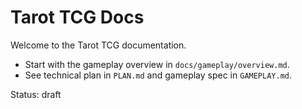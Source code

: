 # Tarot TCG Docs

Welcome to the Tarot TCG documentation.

- Start with the gameplay overview in `docs/gameplay/overview.md`.
- See technical plan in `PLAN.md` and gameplay spec in `GAMEPLAY.md`.

Status: draft

